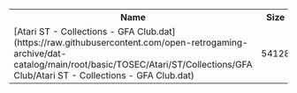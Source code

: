 <table>
<tr><th>Name</th><th>Size</th></tr>
<tr><td>[Atari ST - Collections - GFA Club.dat](https://raw.githubusercontent.com/open-retrogaming-archive/dat-catalog/main/root/basic/TOSEC/Atari/ST/Collections/GFA Club/Atari ST - Collections - GFA Club.dat)</td><td>54128</td></tr>
</table>
